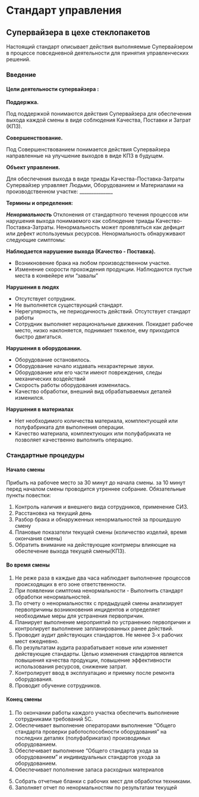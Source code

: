 # Стандарт управления
## Супервайзера в цехе стеклопакетов
Настоящий стандарт описывает действия выполняемые Супервайзером <!--Пора уже определиться с названием --> в процессе повседневной деятельности
для принятия управленческих решений.
### Введение
#### Цели деятельности супервайзера :

**Поддержка.**

Под поддержкой понимаются действия Супервайзера для обеспечения выхода каждой смены в виде соблюдения Качества, Поставки и Затрат (КПЗ). <!--Здесь нужно указать конкретную продукцию за которую он отвечает -->

__Совершенствование.__

Под Совершенствованием понимается действия Супервайзера направленные на улучшение выходов в виде КПЗ в будущем.

__Объект управления.__

Для обеспечения выхода в виде триады Качества-Поставка-Затраты Супервайзер управляет Людьми, Оборудованием и Материалами на производственном участке: ______________ <!--Конкретно место (зона ответственности за которую он отвечает) -->

__Термины и определения:__

***Ненормальность***
Отклонения от стандартного течения процессов или нарушения выхода понимаемого как соблюдение триады Качество-Поставка-Затраты. Ненормальность может проявляться как дефицит или дефект используемых ресурсов. Ненормальность обнаруживают следующие симптомы:

__Наблюдается нарушение выхода (Качество - Поставка).__

- Возникновение брака на любом производственном участке.
- Изменение скорости прохождения продукции. Наблюдаются пустые места в конвейере или “завалы”

__Нарушения в людях__

- Отсутствует сотрудник.
- Не выполняется существующий стандарт.
- Нерегулярность, не периодичность действий. Отсутствует стандарт работы
- Сотрудник выполняет нерациональные движения. Покидает рабочее место, низко наклоняется, поднимает тяжелое, ему приходится быстро двигаться.

__Нарушения в оборудовании.__

- Оборудование остановилось.
- Оборудование начало издавать нехарактерные звуки.
- Оборудование или его части имеют повреждения, следы механических воздействий
- Скорость работы оборудования изменилась.
- Качество обработки, внешний вид обрабатываемых деталей изменился.

__Нарушения в материалах__

- Нет необходимого количества материала, комплектующей или полуфабриката для выполнения операции.
- Качество материала, комплектующих или полуфабриката не позволяет качественно выполнить операцию.
### Стандартные процедуры
#### Начало смены
Прибыть на рабочее место за 30 минут до начала смены.
за 10 минут перед началом смены проводится утреннее собрание. Обязательные пункты повестки:
1. Контроль наличия и  внешнего вида сотрудников, применение СИЗ.
2. Расстановка на текущий день
3. Разбор брака и обнаруженных ненормальностей за прошедшую смену
4. Плановые показатели текущей смены (количество изделий, время окончания смены)
5. Обратить внимание на действующие контрмеры влияющие на обеспечение выхода текущей смены(КПЗ).

#### Во время смены
1. Не реже раза в каждые два часа наблюдает выполнение процессов происходящих в его зоне ответственности.
2. При появлении симптома ненормальности  <!--Как своевременно о них узнавать? -->- Выполнить стандарт обработки ненормальностей.
3. По отчету о ненормальностях с предыдущей смены анализирует первопричины возникновения инцидентов и определяет необходимые меры для устранения первопричин.
4. Планирует выполнение мероприятий по устранению первопричин и контролирует выполнение запланированных ранее действий.
5. Проводит аудит <!--Нужен бланк аудита --> действующих стандартов. Не менее 3-х рабочих мест ежедневно.
6. По результатам аудита разрабатывает новые или изменяет действующие стандарты. Целью изменения стандартов является повышения качества продукции, повышение эффективности использования ресурсов, снижение затрат.
7. Контролирует ввод в эксплуатацию и приемку после ремонта оборудования.
8. Проводит обучение сотрудников.

#### Конец смены
1. По окончании работы каждого участка обеспечить выполнение сотрудниками требований 5С.
2. Обеспечивает выполнение операторами выполнение “Общего стандарта проверки работоспособности оборудования” на последних деталях (полуфабрикатах) производимых оборудованием.
3. Обеспечивает выполнение “Общего стандарта ухода за оборудованием” и индивидуальных стандартов ухода за оборудованием.
4. Обеспечивает пополнение запаса расходных материалов
<!-- Откуда должны появиться расходные материалы на следующую смену на рабочем месте чтобы он убедился в их наличии? -->
5. Собрать отчетные бланки с рабочих мест для обработки техниками.
6. Заполняет отчет по ненормальностям по результатам текущей
<!--  и куда его деть? -->

